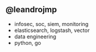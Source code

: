 ## @leandrojmp


- infosec, soc, siem, monitoring
- elasticsearch, logstash, vector
- data engineering
- python, go
